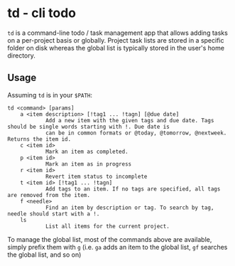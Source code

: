 # td - cli todo

`td` is a command-line todo / task management app that allows adding tasks on a per-project basis or globally. Project
task lists are stored in a specific folder on disk whereas the global list is typically stored in the user's home
directory.

## Usage

Assuming `td` is in your `$PATH`:

```text
td <command> [params]
    a <item description> [!tag1 ... !tagn] [@due date]   
            Add a new item with the given tags and due date. Tags should be single words starting with !. Due date is
            can be in common formats or @today, @tomorrow, @nextweek. Returns the item id.
    c <item id>     
            Mark an item as completed.
    p <item id>
            Mark an item as in progress
    r <item id>
            Revert item status to incomplete
    t <item id> [!tag1 ... !tagn]
            Add tags to an item. If no tags are specified, all tags are removed from the item.
    f <needle>
            Find an item by description or tag. To search by tag, needle should start with a !.
    ls      
            List all items for the current project.
```

To manage the global list, most of the commands above are available, simply prefix them with `g` (i.e. `ga` adds an item
to the global list, `gf` searches the global list, and so on)